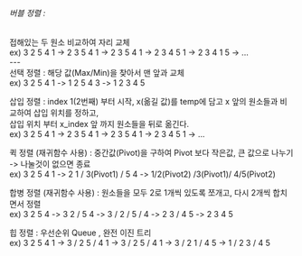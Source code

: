 <h6>버블 정렬 :</h6> 접해있는 두 원소 비교하여 자리 교체  <br>
            ex) 3 2 5 4 1 -> 2 3 5 4 1 -> 2 3 5 4 1 -> 2 3 4 5 1 -> 2 3 4 1 5 -> ...<br>
--- <br>
선택 정렬 : 해당 값(Max/Min)을 찾아서 맨 앞과 교체 <br>
            ex) 3 2 5 4 1 -> 1 2 5 4 3 -> 1 2 3 4 5

삽입 정렬 : index 1(2번째) 부터 시작, x(옮길 값)를 temp에 담고 x 앞의 원소들과 비교하여 삽입 위치를 정하고,<br>
            삽입 위치 부터 x_index 앞 까지 원소들을 뒤로 옮긴다. <br>
            ex) 3 2 5 4 1 -> 2 3 5 4 1 -> 2 3 5 4 1 -> 2 3 4 5 1 -> ...
     
퀵 정렬 (재귀함수 사용) : 중간값(Pivot)을 구하여 Pivot 보다 작은값, 큰 값으로 나누기 -> 나눌것이 없으면 종료 <br>
                         ex) 3 2 5 4 1 -> 2 1 / 3(Pivot1) / 5 4 ->  1/2(Pivot2) /3(Pivot1)/ 4/5(Pivot2)

합병 정렬 (재귀함수 사용) : 원소들을 모두 2로 1개씩 있도록 쪼개고, 다시 2개씩 합치면서 정렬 <br>
                          ex) 3 2 5 4 -> 3 2 / 5 4 -> 3 / 2 / 5 / 4 -> 2 3 / 4 5 -> 2 3 4 5

힙 정렬 : 우선순위 Queue , 완전 이진 트리 <br>
            ex) 3 2 5 4 1 -> 3 / 2 5 / 4 1 -> 3 / 2 5 / 4 1 -> 3 / 2 1 / 4 5 -> 1 / 2 3 / 4 5   
